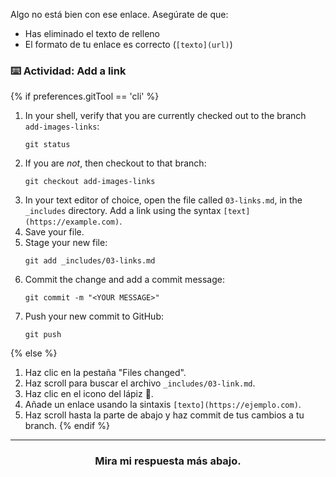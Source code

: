 Algo no está bien con ese enlace. Asegúrate de que:

- Has eliminado el texto de relleno
- El formato de tu enlace es correcto (`[texto](url)`)

### :keyboard: Actividad: Add a link

{% if preferences.gitTool == 'cli' %}
1. In your shell, verify that you are currently checked out to the branch `add-images-links`:
      ```shell
      git status
      ```
1. If you are _not_, then checkout to that branch:
      ```shell
      git checkout add-images-links
      ```
1. In your text editor of choice, open the file called `03-links.md`, in the `_includes` directory. Add a link using the syntax `[text](https://example.com)`.
1. Save your file.
1. Stage your new file:
      ```shell
      git add _includes/03-links.md
      ```
1. Commit the change and add a commit message:
      ```shell
      git commit -m "<YOUR MESSAGE>"
      ```
1. Push your new commit to GitHub:
      ```shell
      git push
      ```
{% else %}
1. Haz clic en la pestaña "Files changed".
1. Haz scroll para buscar el archivo `_includes/03-link.md`.
1. Haz clic en el icono del lápiz :pencil:.
1. Añade un enlace usando la sintaxis `[texto](https://ejemplo.com)`.
1. Haz scroll hasta la parte de abajo y haz commit de tus cambios a tu branch.
{% endif %}



<!-- If you would like assistance troubleshooting, create a post on the [GitHub Community]({{ communityBoard }}) board. You might also want to search for your issue to see if other people have resolved it in the past. -->

<hr>
<h3 align="center">Mira mi respuesta más abajo.</h3>
